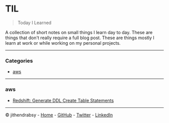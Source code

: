 # TIL
> Today I Learned

A collection of short notes on small things I learn day to day. These are things that don't really require a full blog post. These are things mostly I learn at work or while working on my personal projects.

---

### Categories

* [aws](#aws)

---

### aws

* [Redshift: Generate DDL Create Table Statements](src/aws/redshift-generate-ddl.md)


---

© jithendrabsy - [Home](https://jithendray.github.io/) - [GitHub](https://github.com/jithendrabsy/) - [Twitter](https://github.com/jithendrabsy/) - [LinkedIn](https://twitter.com/doomedripper)
